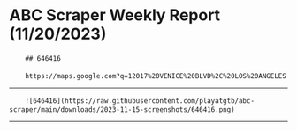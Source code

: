 # ABC Scraper Weekly Report (11/20/2023)

        ## 646416

        https://maps.google.com?q=12017%20VENICE%20BLVD%2C%20LOS%20ANGELES
---

        ![646416](https://raw.githubusercontent.com/playatgtb/abc-scraper/main/downloads/2023-11-15-screenshots/646416.png)
---

      